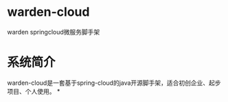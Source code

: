# warden-cloud
warden springcloud微服务脚手架

# 系统简介
warden-cloud是一套基于spring-cloud的java开源脚手架，适合初创企业、起步项目、个人使用。
* 
